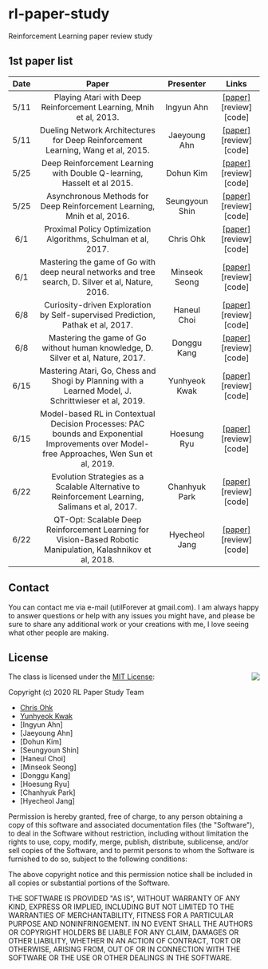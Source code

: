 # rl-paper-study

Reinforcement Learning paper review study

## 1st paper list

Date | Paper | Presenter | Links
:---: | :---: | :---: | :---:
5/11 | Playing Atari with Deep Reinforcement Learning, Mnih et al, 2013. | Ingyun Ahn | [[paper]](https://www.cs.toronto.edu/~vmnih/docs/dqn.pdf) [review] [code]
5/11 | Dueling Network Architectures for Deep Reinforcement Learning, Wang et al, 2015. | Jaeyoung Ahn | [[paper]](https://arxiv.org/abs/1511.06581) [review] [code]
5/25 | Deep Reinforcement Learning with Double Q-learning, Hasselt et al 2015. | Dohun Kim | [[paper]](https://arxiv.org/abs/1509.06461) [review] [code]
5/25 | Asynchronous Methods for Deep Reinforcement Learning, Mnih et al, 2016. | Seungyoun Shin | [[paper]](https://arxiv.org/abs/1602.01783) [review] [code]
6/1 | Proximal Policy Optimization Algorithms, Schulman et al, 2017. | Chris Ohk | [[paper]](https://arxiv.org/abs/1707.06347) [review] [code]
6/1 | Mastering the game of Go with deep neural networks and tree search, D. Silver et al, Nature, 2016. | Minseok Seong | [[paper]](https://www.nature.com/articles/nature16961) [review] [code]
6/8 | Curiosity-driven Exploration by Self-supervised Prediction, Pathak et al, 2017. | Haneul Choi | [[paper]](https://arxiv.org/abs/1705.05363) [review] [code]
6/8 | Mastering the game of Go without human knowledge, D. Silver et al, Nature, 2017. | Donggu Kang | [[paper]](https://www.nature.com/articles/nature24270) [review] [code]
6/15 | Mastering Atari, Go, Chess and Shogi by Planning with a Learned Model, J. Schrittwieser et al, 2019. | Yunhyeok Kwak | [[paper]](https://arxiv.org/pdf/1911.08265) [review] [code]
6/15 | Model-based RL in Contextual Decision Processes: PAC bounds and Exponential Improvements over Model-free Approaches, Wen Sun et al, 2019. | Hoesung Ryu | [[paper]](https://arxiv.org/abs/1811.08540) [review] [code]
6/22 | Evolution Strategies as a Scalable Alternative to Reinforcement Learning, Salimans et al, 2017. | Chanhyuk Park | [[paper]](https://arxiv.org/abs/1703.03864) [review] [code]
6/22 | QT-Opt: Scalable Deep Reinforcement Learning for Vision-Based Robotic Manipulation, Kalashnikov et al, 2018. | Hyecheol Jang | [[paper]](https://arxiv.org/abs/1806.10293) [review] [code]

## Contact

You can contact me via e-mail (utilForever at gmail.com). I am always happy to answer questions or help with any issues you might have, and please be sure to share any additional work or your creations with me, I love seeing what other people are making.

## License

<img align="right" src="http://opensource.org/trademarks/opensource/OSI-Approved-License-100x137.png">

The class is licensed under the [MIT License](http://opensource.org/licenses/MIT):

Copyright (c) 2020 RL Paper Study Team

  * [Chris Ohk](http://www.github.com/utilForever)
  * [Yunhyeok Kwak](https://github.com/yun-kwak)
  * [Ingyun Ahn]
  * [Jaeyoung Ahn]
  * [Dohun Kim]
  * [Seungyoun Shin]
  * [Haneul Choi]
  * [Minseok Seong]
  * [Donggu Kang]
  * [Hoesung Ryu]
  * [Chanhyuk Park]
  * [Hyecheol Jang]

Permission is hereby granted, free of charge, to any person obtaining a copy of this software and associated documentation files (the "Software"), to deal in the Software without restriction, including without limitation the rights to use, copy, modify, merge, publish, distribute, sublicense, and/or sell copies of the Software, and to permit persons to whom the Software is furnished to do so, subject to the following conditions:

The above copyright notice and this permission notice shall be included in all copies or substantial portions of the Software.

THE SOFTWARE IS PROVIDED "AS IS", WITHOUT WARRANTY OF ANY KIND, EXPRESS OR IMPLIED, INCLUDING BUT NOT LIMITED TO THE WARRANTIES OF MERCHANTABILITY, FITNESS FOR A PARTICULAR PURPOSE AND NONINFRINGEMENT. IN NO EVENT SHALL THE AUTHORS OR COPYRIGHT HOLDERS BE LIABLE FOR ANY CLAIM, DAMAGES OR OTHER LIABILITY, WHETHER IN AN ACTION OF CONTRACT, TORT OR OTHERWISE, ARISING FROM, OUT OF OR IN CONNECTION WITH THE SOFTWARE OR THE USE OR OTHER DEALINGS IN THE SOFTWARE.
